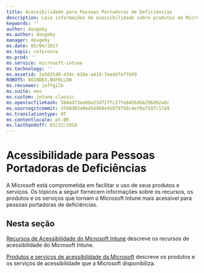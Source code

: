 ```yaml
---
title: Acessibilidade para Pessoas Portadoras de Deficiências
description: Leia informações de acessibilidade sobre produtos da Microsoft.
keywords: ''
author: dougeby
ms.author: dougeby
manager: dougeby
ms.date: 05/04/2017
ms.topic: reference
ms.prod: ''
ms.service: microsoft-intune
ms.technology: ''
ms.assetid: 3a503548-434c-410a-a419-7eadd7e7fb99
ROBOTS: NOINDEX,NOFOLLOW
ms.reviewer: jeffgilb
ms.suite: ems
ms.custom: intune-classic
ms.openlocfilehash: 584ed73ee8be23d72ffc17fe8456dbb296d92a8c
ms.sourcegitcommit: df60d03a0ed54964e91879f56c4ef0a7507c17d4
ms.translationtype: HT
ms.contentlocale: pt-BR
ms.lasthandoff: 03/22/2018
---
```

# <a name="accessibility-for-people-with-disabilities"></a>Acessibilidade para Pessoas Portadoras de Deficiências
A Microsoft está comprometida em facilitar o uso de seus produtos e serviços. Os tópicos a seguir fornecem informações sobre os recursos, os produtos e os serviços que tornam o Microsoft Intune mais acessível para pessoas portadoras de deficiências.

## <a name="in-this-section"></a>Nesta seção
[Recursos de Acessibilidade do Microsoft Intune](accessibility-features-of-microsoft-intune.md) descreve os recursos de acessibilidade do Microsoft Intune.

[Produtos e serviços de acessibilidade da Microsoft](accessibility-products-and-services-from-microsoft.md) descreve os produtos e os serviços de acessibilidade que a Microsoft disponibiliza.
